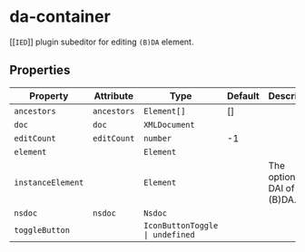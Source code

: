 # da-container

[[`IED`]] plugin subeditor for editing `(B)DA` element.

## Properties

| Property          | Attribute   | Type                            | Default | Description                     |
|-------------------|-------------|---------------------------------|---------|---------------------------------|
| `ancestors`       | `ancestors` | `Element[]`                     | []      |                                 |
| `doc`             | `doc`       | `XMLDocument`                   |         |                                 |
| `editCount`       | `editCount` | `number`                        | -1      |                                 |
| `element`         |             | `Element`                       |         |                                 |
| `instanceElement` |             | `Element`                       |         | The optional DAI of this (B)DA. |
| `nsdoc`           | `nsdoc`     | `Nsdoc`                         |         |                                 |
| `toggleButton`    |             | `IconButtonToggle \| undefined` |         |                                 |
